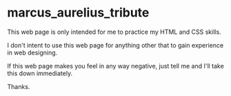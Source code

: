# marcus_aurelius_tribute

This web page is only intended for me to practice my HTML and CSS skills.

I don't intent to use this web page for anything other that to gain experience in web designing.

If this web page makes you feel in any way negative, just tell me and I'll take this down immediately.

Thanks.
